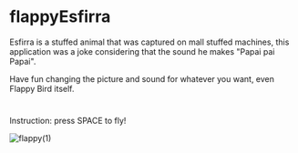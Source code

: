 # flappyEsfirra

Esfirra is a stuffed animal that was captured on mall stuffed machines, this application was a joke considering that the sound he makes "Papai pai Papai".

Have fun changing the picture and sound for whatever you want, even Flappy Bird itself.

#
Instruction: press SPACE to fly!

![flappy(1)](https://user-images.githubusercontent.com/37044387/66888292-51f9fc00-efb4-11e9-85f5-64583e55f6fe.png)


